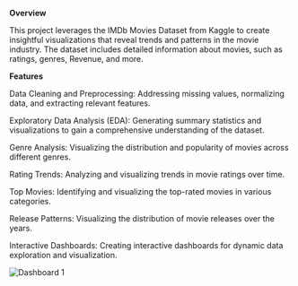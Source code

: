 **Overview**

This project leverages the IMDb Movies Dataset from Kaggle to create insightful visualizations that reveal trends and patterns in the movie industry. The dataset includes detailed information about movies, such as ratings, genres, Revenue, and more.

**Features**

Data Cleaning and Preprocessing: Addressing missing values, normalizing data, and extracting relevant features.

Exploratory Data Analysis (EDA): Generating summary statistics and visualizations to gain a comprehensive understanding of the dataset.

Genre Analysis: Visualizing the distribution and popularity of movies across different genres.

Rating Trends: Analyzing and visualizing trends in movie ratings over time.

Top Movies: Identifying and visualizing the top-rated movies in various categories.

Release Patterns: Visualizing the distribution of movie releases over the years.

Interactive Dashboards: Creating interactive dashboards for dynamic data exploration and visualization.

![Dashboard 1](https://github.com/user-attachments/assets/4bc98dbb-1a37-4d2e-bea4-fe1789b1ee56)

